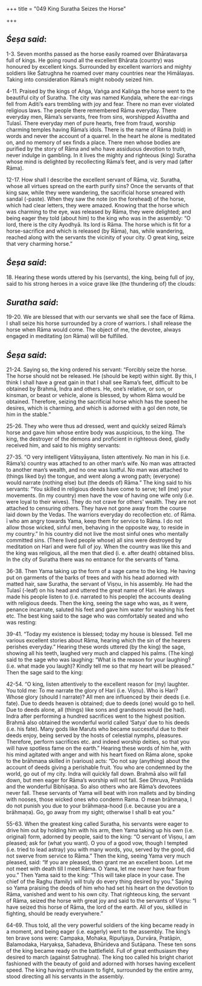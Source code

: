 +++
title = "049 King Suratha Seizes the Horse"

+++
 

## *Śeṣa said*:

1-3. Seven months passed as the horse easily roamed over Bhāratavarṣa full of kings. He going round all the excellent Bhārata (country) was honoured by excellent kings. Surrounded by excellent warriors and mighty soldiers like Śatrughna he roamed over many countries near the Himālayas. Taking into consideration Rāma’s might nobody seized him.

4-11. Praised by the kings of Aṅga, Vaṅga and Kaliṅga the horse went to the beautiful city of Suratha. The city was named Kuṇḍala, where the ear-rings fell from Aditi’s ears trembling with joy and fear. There no man ever violated religious laws. The people there remembered Rāma everyday. There everyday men, Rāma’s servants, free from sins, worshipped Aśvattha and Tulasī. There everyday men of pure hearts, free from fraud, worship charming temples having Rāma’s idols. There is the name of Rāma (told) in words and never the account of a quarrel. In the heart he alone is meditated on, and no memory of sex finds a place. There men whose bodies are purified by the story of Rāma and who have assiduous devotion to truth, never indulge in gambling. In it lives the mighty and righteous (king) Suratha whose mind is delighted by recollecting Rāma’s feet, and is very mad (after Rāma).

12-17. How shall I describe the excellent servant of Rāma, viz. Suratha, whose all virtues spread on the earth purify sins? Once the servants of that king saw, while they were wandering, the sacrificial horse smeared with sandal (-paste). When they saw the note (on the forehead) of the horse, which had clear letters, they were amazed. Knowing that the horse which was charming to the eye, was released by Rāma, they were delighted; and being eager they told (about him) to the king who was in the assembly: “O lord, there is the city Ayodhyā. Its lord is Rāma. The horse which is fit for a horse-sacrifice and which is released (by Rāma), has, while wandering, reached along with the servants the vicinity of your city. O great king, seize that very charming horse.”

## *Śeṣa said*:

18\. Hearing these words uttered by his (servants), the king, being full of joy, said to his strong heroes in a voice grave like (the thundering of) the clouds:

## *Suratha said*:

19-20. We are blessed that with our servants we shall see the face of Rāma. I shall seize his horse surrounded by a crore of warriors. I shall release the horse when Rāma would come. The object of me, the devotee, always engaged in meditating (on Rāma) will be fulfilled.

## *Śeṣa said*:

21-24. Saying so, the king ordered his servant: “Forcibly seize the horse. The horse should not be released. He (should be kept) within sight. By this, I think I shall have a great gain in that I shall see Rama’s feet, difficult to be obtained by Brahmā, Indra and others. He, one’s relative, or son, or kinsman, or beast or vehicle, alone is blessed, by whom Rāma would be obtained. Therefore, seizing the sacrificial horse which has the speed he desires, which is charming, and which is adorned with a gol den note, tie him in the stable.”

25-26. They who were thus ad dressed, went and quickly seized Rāma’s horse and gave him whose entire body was auspicious, to the king. The king, the destroyer of the demons and proficient in righteous deed, gladly received him, and said to his mighty servants:

27-35. “O very intelligent Vātsyāyana, listen attentively. No man in his (i.e. Rāma’s) country was attached to an other man’s wife. No man was attracted to another man’s wealth, and no one was lustful. No man was attached to (things liked by) the tongue, and went along a wrong path; (everyone) would narrate (nothing else) but (the deeds of) Rāma.” The king said to his servants: “You skilled in religious deeds have come to serve; tell (me) your movements. (In my country) men have the vow of having one wife only (i.e. were loyal to their wives). They do not crave for others’ wealth. They are not attached to censuring others. They have not gone away from the course laid down by the Vedas. The warriors everyday do recollection etc. of Rāma. ī who am angry towards Yama, keep them for service to Rāma. I do not allow those wicked, sinful men, behaving in the opposite way, to reside in my country.” In his country did not live the most sinful ones who mentally committed sins. (There lived people whose) all sins were destroyed by meditation on Hari and were full of joy. When the country was like this and the king was religious, all the men that died (i. e. after death) obtained bliss. In the city of Suratha there was no entrance for the servants of Yama.

36-38. Then Yama taking up the form of a sage came to the king. He having put on garments of the barks of trees and with his head adorned with matted hair, saw Suratha, the servant of Viṣṇu, in his assembly. He had the Tulasī (-leaf) on his head and uttered the great name of Hari. He always made his people listen to (i.e. narrated to his people) the accounts dealing with religious deeds. Then the king, seeing the sage who was, as it were, penance incarnate, saluted his feet and gave him water for washing his feet etc. The best king said to the sage who was comfortably seated and who was resting:

39-41. “Today my existence is blessed; today my house is blessed. Tell me various excellent stories about Rāma, hearing which the sin of the hearers perishes everyday.” Hearing these words uttered (by the king) the sage, showing all his teeth, laughed very much and clapped his palms. (The king) said to the sage who was laughing: “What is the reason for your laughing? (i.e. what made you laugh)? Kindly tell me so that my heart will be pleased.” Then the sage said to the king:

42-54. “O king, listen attentively to the excellent reason for (my) laughter. You told me: To me narrate the glory of Hari (i.e. Viṣṇu). Who is Hari? Whose glory (should I narrate)? All men are influenced by their deeds (i.e. fate). Due to deeds heaven is obtained; due to deeds (one) would go to hell. Due to deeds alone, all (things) like sons and grandsons would (be had). Indra after performing a hundred sacrifices went to the highest position. Brahmā also obtained the wonderful world called ‘Satya’ due to his deeds (i.e. his fate). Many gods like Maruts who became successful due to their deeds enjoy, being served by the hosts of celestial nymphs, pleasures. Therefore, perform sacrifices etc. and indeed worship deities, so that you will have spotless fame on the earth.” Hearing these words of him he, with his mind agitated with anger and with his heart fixed on Rāma alone, spoke to the brāhmaṇa skilled in (various) acts: “Do not say (anything) about the account of deeds giving a perishable fruit. You who are condemned by the world, go out of my city. Indra will quickly fall down. Brahmā also will fall down, but men eager for Rāma’s worship will not fall. See Dhruva, Prahlāda and the wonderful Bibhīṣaṇa. So also others who are Rāma’s devotees never fall. These servants of Yama will beat with iron mallets and by binding with nooses, those wicked ones who condemn Rama. O mean brāhmaṇa, I do not punish you due to your brāhmaṇa-hood (i.e. because you are a brāhmaṇa). Go, go away from my sight; otherwise I shall b eat you.”

55-63. When the greatest king called Suratha, his servants were eager to drive him out by holding him with his arm, then Yama taking up his own (i.e. original) form, adorned by people, said to the king: “O servant of Viṣṇu, I am pleased; ask for (what you want). O you of a good vow, though I tempted (i.e. tried to lead astray) you with many words, you, served by the good, did not swerve from service to Rāma.” Then the king, seeing Yama very much pleased, said: “If you are pleased, then grant me an excellent boon. Let me not meet with death till I meet Rāma. O Yama, let me never have fear from you.” Then Yama said to the king: “This will take place in your case. The chief of the Raghu (family) will truly do every thing desired by you.” Saying so Yama praising the deeds of him who had set his heart on the devotion to Rāma, vanished and went to his own city. That righteous king, the servant of Rāma, seized the horse with great joy and said to the servants of Viṣṇu: “I have seized this horse of Rāma, the lord of the earth. All of you, skilled in fighting, should be ready everywhere.”

64-69. Thus told, all the very powerful soldiers of the king became ready in a moment, and being eager (i.e. eagerly) went to the assembly. The king’s ten brave sons were: Campaka, Mohaka, Ripuñjaya, Durvāra, Pratāpin, Balamodaka, Haryakṣa, Sahadeva, Bhūrideva and Sutāpana. These ten sons of the king became ready on the battlefield. Full of great enthusiasm they desired to march (against Śatrughna). The king too called his bright chariot fashioned with the beauty of gold and adorned with horses having excellent speed. The king having enthusiasm to fight, surrounded by the entire army, stood directing all his servants in the assembly.


